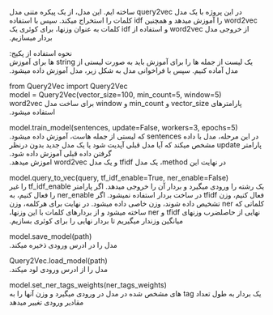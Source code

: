 ‫در این پروژه با یک مدل query2vec ساخته ایم. این مدل، از یک پیکره متنی مدل word2vec را آموزش میدهد و همچنین idf کلمات را استخراج میکند.
‫سپس با استفاده از خروجی مدل word2vec و استفاده از idf کلمات به عنوان وزنها، برای کوئری یک بردار میسازیم.

‫نحوه استفاده از پکیج:  
‫یک لیست از جمله ها را برای آموزش باید به صورت لیستی از string ها برای آموزش مدل آماده کنیم. سپس با فراخوانی مدل به شکل زیر، مدل آموزش داده میشود.

from Query2Vec import Query2Vec   
model = Query2Vec(vector_size=100, min_count=5, window=5)  
‫پارامترهای vector_size و min_count و window برای ساخت مدل word2vec استفاده میشود.

model.train_model(sentences, update=False, workers=3, epochs=5)  
‫در این مرحله، مدل با داده sentences که لیستی از جمله هاست، آموزش داده میشود. پارامتر update مشخص میکند که آیا مدل قبلی آپدیت شود یا یک مدل جدید بدون درنظر گرفتن داده قبلی آموزش داده شود.   
‫در نهایت این method، یک مدل tfidf و یک مدل word2vec اموزش میدهد.

model.query_to_vec(query, tf_idf_enable=True, ner_enable=False)  
‫یک رشته را ورودی میگیرد و بردار آن را خروجی میدهد. اگر پارامتر tf_idf_enable را غیر فعال کنیم، وزن tfidf در ساخت بردار استفاده نمیشود. اگر ner_enable را فعال کنیم، به کلماتی که ner تشخیص داده شوند،‌ وزن خاصی داده میشود. در نهایت برای هرکلمه،‌ وزن نهایی از حاصلضرب وزنهای tfidf و ner ساخته میشود و از بردارهای کلمات با این وزنها، میانگین وزندار میگیریم تا بردار نهایی را برای کوئری بسازیم.

model.save_model(path)  
‫مدل را در ادرس ورودی ذخیره میکند.

Query2Vec.load_model(path)  
‫مدل را از ادرس ورودی لود میکند.

model.set_ner_tags_weights(ner_tags_weights)  
‫یک بردار به طول تعداد tag های مشخص شده در مدل در ورودی میگیرد و وزن آنها را به مقادیر ورودی تغییر میدهد